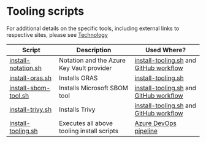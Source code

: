 # Tooling scripts

For additional details on the specific tools, including external links to respective sites, please see [Technology](../../docs/supplemental/technology.md)

| Script                                       | Description                                | Used Where?                                                                                                      |
|----------------------------------------------|--------------------------------------------|------------------------------------------------------------------------------------------------------------------|
| [install-notation.sh](install-notation.sh)   | Notation and the Azure Key Vault provider  | [install-tooling.sh](install-tooling.sh) and [GitHub workflow](../../.github/workflows/sssc.linux.notation.yaml) |
| [install-oras.sh](install-oras.sh)           | Installs ORAS                              | [install-tooling.sh](install-tooling.sh)                                                                         |
| [install-sbom-tool.sh](install-sbom-tool.sh) | Installs Microsoft SBOM tool               | [install-tooling.sh](install-tooling.sh) and [GitHub workflow](../../.github/workflows/sssc.linux.notation.yaml) |
| [install-trivy.sh](install-trivy.sh)         | Installs Trivy                             | [install-tooling.sh](install-tooling.sh) and [GitHub workflow](../../.github/workflows/sssc.linux.notation.yaml) |
| [install-tooling.sh](install-tooling.sh)     | Executes all above tooling install scripts | [Azure DevOps pipeline](../../.azdevops/sssc.linux.notation.yaml)                                                |
